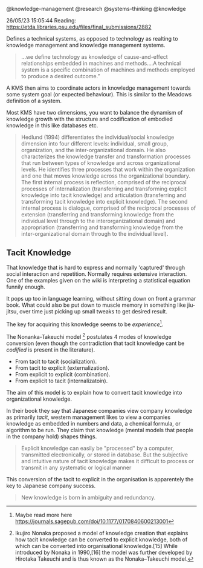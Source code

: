 @knowledge-management
@research
@systems-thinking
@knowledge

26/05/23 15:05:44
Reading: https://etda.libraries.psu.edu/files/final_submissions/2882

Defines a technical systems, as opposed to technology as realting to knowledge management and knowledge management systems.

> …we define technology as knowledge of cause-and-effect relationships embedded in machines and methods….A technical
system is a specific combination of machines and methods employed to produce a desired
outcome.” 

A KMS then aims to coordinate actors in knowledge management towards some system goal (or expected behaviour). This is
similar to the Meadows definition of a system.

Most KMS have two dimensions, you want to balance the dynamism of knowledge growth with the structure and codification of
embodied knowledge in this like databases etc.


>  Hedlund (1994) differentiates the individual/social knowledge dimension into four different levels: individual, small
group, organization, and the inter-organizational domain. He also characterizes the knowledge transfer and
transformation processes that run between types of knowledge and across organizational levels. He identifies three
processes that work within the organization and one that moves knowledge across the organizational boundary. The
first internal process is reflection, comprised of the reciprocal processes of internalization (transferring and
transforming explicit knowledge into tacit knowledge) and articulation (transferring and transforming tacit knowledge
into explicit knowledge). The second internal process is dialogue, comprised of the reciprocal processes of extension
(transferring and transforming knowledge from the individual level through to the interorganizational domain) and
appropriation (transferring and transforming knowledge from the inter-organizational domain through to the individual level). 

## Tacit Knowledge

That knowledge that is hard to express and normally 'captured' through social interaction and repetition. Normally
requires extensive interaction. One of the examples given on the wiki is interpreting a statistical equation funnily
enough.

It pops up too in language learning, without sitting down on front a grammar book. What could also be put down to muscle
memory in something like jiu-jitsu, over time just picking up small tweaks to get desired result.

The key for acquiring this knowledge seems to be _experience_[^2].

The Nonanka-Takeuchi model [^1] postulates 4 modes of knowledge conversion (even though the contradiction that tacit
knowledge cant be _codified_ is present in the literature).

* From tacit to tacit (socialization).
* From tacit to explicit (externalization).
* From explicit to explicit (combination).
* From explicit to tacit (internalizatoin).

The aim of this model is to explain how to convert tacit knowledge into organizational knowledge.

In their book they say that Japanese companies view company knowledge as primarily _tacit_, western management likes
to view a companies knowledge as embedded in numbers and data, a chemical formula, or algorithm to be run. They claim
that knowledge (mental models that people in the company hold) shapes things. 

> Explicit knowledge can easily be "processed" by a computer, transmitted electronically, or stored in database. But the
subjective and intuitive nature of tacit knowledge makes it difficult to process or transmit in any systematic or
logical manner

This conversion of the tacit to explicit in the organisation is apparentely the key to Japanese company success. 

> New knowledge is born in ambiguity and redundancy.

[^1]: Ikujiro Nonaka proposed a model of knowledge creation that explains how tacit knowledge can be converted to
explicit knowledge, both of which can be converted into organisational knowledge.[15] While introduced by Nonaka in
1990,[16] the model was further developed by Hirotaka Takeuchi and is thus known as the Nonaka–Takeuchi model.
[^2]: Maybe read more here https://journals.sagepub.com/doi/10.1177/0170840600213001
